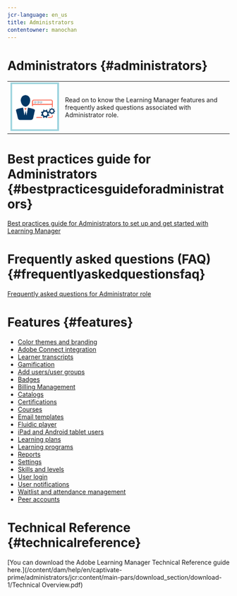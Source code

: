 ```yaml
---
jcr-language: en_us
title: Administrators
contentowner: manochan
---
```



# Administrators {#administrators}

<table> 
 <tbody>
  <tr> 
   <td><img src="assets/administrator2.png"></td> 
   <td><p>Read on to know the Learning Manager features and frequently asked questions associated with Administrator role.&nbsp;</p></td> 
  </tr> 
 </tbody>
</table>

# Best practices guide for Administrators {#bestpracticesguideforadministrators}

[Best practices guide for Administrators to set up and get started with Learning Manager](administrators/getting-started.md)

# Frequently asked questions (FAQ)  {#frequentlyaskedquestionsfaq}

[Frequently asked questions for Administrator role](administrators/frequently-asked-questions-for-administrators.md)

# Features  {#features}

* [Color themes and branding](administrators/feature-summary/themes.md)
* [Adobe Connect integration](administrators/feature-summary/adobeconnect-integration.md)
* [Learner transcripts](/captivate-prime/administrators/feature-summary/learner-transcripts.html)
* [Gamification](administrators/feature-summary/gamification.md)
* [Add users/user groups](administrators/feature-summary/add-users-user-groups.md)
* [Badges](administrators/feature-summary/badges.md)
* [Billing Management](administrators/feature-summary/billing-management.md)
* [Catalogs](administrators/feature-summary/catalogs.md)
* [Certifications](administrators/feature-summary/certifications.md)
* [Courses](administrators/feature-summary/courses.md)
* [Email templates](administrators/feature-summary/email-templates.md)
* [Fluidic player](administrators/feature-summary/fluidic-player.md)
* [iPad and Android tablet users](administrators/feature-summary/ipad-android-tablet-users.md)
* [Learning plans](administrators/feature-summary/learning-plans.md)
* [Learning programs](administrators/feature-summary/learning-programs.md)
* [Reports](administrators/feature-summary/reports.md)
* [Settings](administrators/feature-summary/settings.md)
* [Skills and levels](administrators/feature-summary/skills-levels.md)
* [User login](administrators/feature-summary/user-login.md)
* [User notifications](administrators/feature-summary/user-notifications.md)
* [Waitlist and attendance management](administrators/feature-summary/waitlist-attendance-management.md)
* [Peer accounts](administrators/feature-summary/peer-account.md)

# Technical Reference {#technicalreference}

[You can download the Adobe Learning Manager Technical Reference guide here.](/content/dam/help/en/captivate-prime/administrators/jcr:content/main-pars/download_section/download-1/Technical Overview.pdf)  